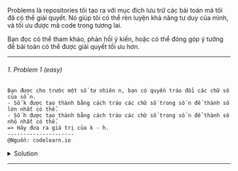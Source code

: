 Problems là repositories tôi tạo ra với mục đích lưu trữ các bài toán mà tôi đã có thể giải quyết. Nó giúp tôi có thể rèn luyện khả năng tư duy của mình, và tối ưu được mã code trong tương lai.

Bạn đọc có thể tham khảo, phản hồi ý kiến, hoặc có thể đóng góp ý tưởng để bài toán có thể được giải quyết tối ưu hơn.

---

###### 1. Problem 1 (easy)

```
Bạn được cho trước một số tự nhiên n, bạn có quyền tráo đổi các chữ số của số n.
- Số k được tạo thành bằng cách tráo các chữ số trong số n để thành số lớn nhất có thể.
- Số h được tạo thành bằng cách tráo các chữ số trong số n để thành số nhỏ nhất có thể.
=> Hãy đưa ra giá trị của k - h.
---------------------
@Nguồn: codelearn.io
```

<details><summary>Solution</summary>
<p>

- Chi tiết [tại đây!](./Solutions/problem1.md)
- Giải pháp với [C](./SourceCode/C/problem1.c)

</p>
</details>

---